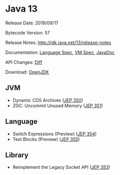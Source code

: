 # Java 13

Release Date: 2019/09/17

Bytecode Version: 57

Release Notes: http://jdk.java.net/13/release-notes

Documentation: [Language Spec](https://docs.oracle.com/javase/specs/jls/se13/html/index.html), [VM Spec](https://docs.oracle.com/javase/specs/jvms/se13/html/index.html), [JavaDoc](https://docs.oracle.com/en/java/javase/13/docs/api/)

API Changes: [Diff](http://download.eclipselab.org/jdkdiff/V12/V13/index.html)

Download: [OpenJDK](http://jdk.java.net/13/)

## JVM

* Dynamic CDS Archives ([JEP 350](http://openjdk.java.net/jeps/350))
* ZGC: Uncommit Unused Memory ([JEP 351](http://openjdk.java.net/jeps/351))

## Language

* Switch Expressions (Preview) ([JEP 354](http://openjdk.java.net/jeps/354))
* Text Blocks (Preview) ([JEP 355](http://openjdk.java.net/jeps/355))

## Library

* Reimplement the Legacy Socket API ([JEP 353](http://openjdk.java.net/jeps/353))



